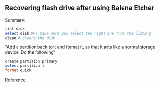 ## Recovering flash drive after using Balena Etcher

Summary:

```ps1
list disk
select disk N # make sure you select the right one from the listing
clean # cleans the disk
```

"Add a partition back to it and format it, so that it acts like a normal storage device. Do the following"

```ps1
create partition primary
select partition 1
format quick
```

[Reference](https://blog.balena.io/did-etcher-break-my-usb-sd-card/)